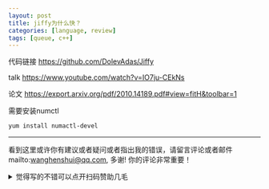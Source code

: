 ```yaml
---
layout: post
title: jiffy为什么快？
categories: [language, review]
tags: [queue, c++]
---
```


代码链接 https://github.com/DolevAdas/Jiffy

talk https://www.youtube.com/watch?v=IO7ju-CEkNs

论文 https://export.arxiv.org/pdf/2010.14189.pdf#view=fitH&toolbar=1

需要安装numctl

```bash 
yum install numactl-devel
```

---

看到这里或许你有建议或者疑问或者指出我的错误，请留言评论或者邮件mailto:wanghenshui@qq.com, 多谢!  你的评论非常重要！

<details>
<summary>觉得写的不错可以点开扫码赞助几毛</summary>
<img src="https://wanghenshui.github.io/assets/wepay.png" alt="微信转账">
</details>
